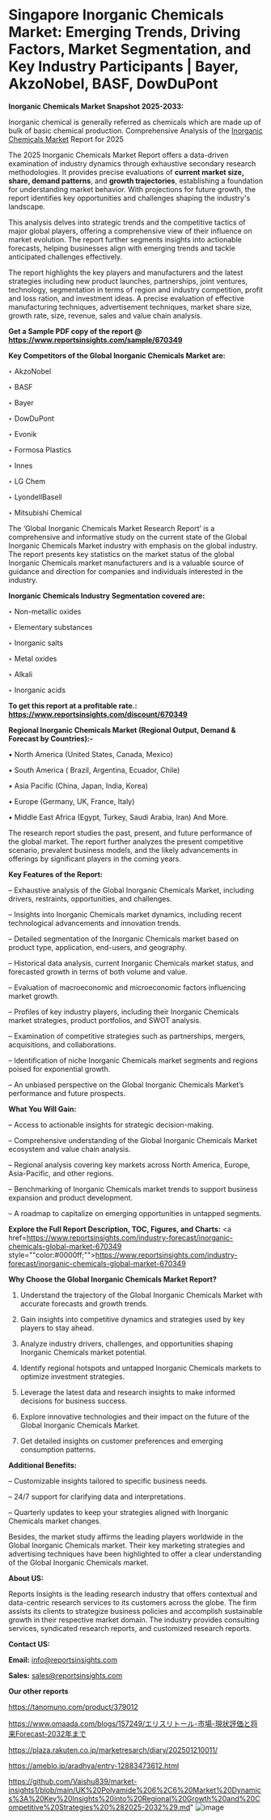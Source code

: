 # Singapore Inorganic Chemicals Market: Emerging Trends, Driving Factors, Market Segmentation, and Key Industry Participants | Bayer, AkzoNobel, BASF, DowDuPont

<strong>Inorganic Chemicals Market Snapshot 2025-2033:</strong>

Inorganic chemical is generally referred as chemicals which are made up of bulk of basic chemical production. Comprehensive Analysis of the <a href=https://www.reportsinsights.com/sample/670349>Inorganic Chemicals Market</a> Report for 2025

The 2025 Inorganic Chemicals Market Report offers a data-driven examination of industry dynamics through exhaustive secondary research methodologies. It provides precise evaluations of <strong>current market size, share, demand patterns</strong>, and <strong>growth trajectories</strong>, establishing a foundation for understanding market behavior. With projections for future growth, the report identifies key opportunities and challenges shaping the industry's landscape.

This analysis delves into strategic trends and the competitive tactics of major global players, offering a comprehensive view of their influence on market evolution. The report further segments insights into actionable forecasts, helping businesses align with emerging trends and tackle anticipated challenges effectively.

The report highlights the key players and manufacturers and the latest strategies including new product launches, partnerships, joint ventures, technology, segmentation in terms of region and industry competition, profit and loss ration, and investment ideas. A precise evaluation of effective manufacturing techniques, advertisement techniques, market share size, growth rate, size, revenue, sales and value chain analysis.

<strong>Get a Sample PDF copy of the report @ <a href=https://www.reportsinsights.com/sample/670349 style=color:#0000ff;>https://www.reportsinsights.com/sample/670349</a></strong>

<strong>Key Competitors of the Global Inorganic Chemicals Market are:</strong>

‣ AkzoNobel

‣ BASF

‣ Bayer

‣ DowDuPont

‣ Evonik

‣ Formosa Plastics

‣ Innes

‣ LG Chem

‣ LyondellBasell

‣ Mitsubishi Chemical

The ‘Global Inorganic Chemicals Market Research Report’ is a comprehensive and informative study on the current state of the Global Inorganic Chemicals Market industry with emphasis on the global industry. The report presents key statistics on the market status of the global Inorganic Chemicals market manufacturers and is a valuable source of guidance and direction for companies and individuals interested in the industry.

<strong>Inorganic Chemicals Industry Segmentation covered are:</strong>

‣ Non-metallic oxides

‣ Elementary substances

‣ Inorganic salts

‣ Metal oxides

‣ Alkali

‣ Inorganic acids

<strong>To get this report at a profitable rate.: <a href=https://www.reportsinsights.com/discount/670349 style=color:#0000ff;>https://www.reportsinsights.com/discount/670349</a></strong>

<strong>Regional Inorganic Chemicals Market (Regional Output, Demand &amp; Forecast by Countries):-</strong>

• North America (United States, Canada, Mexico)

• South America ( Brazil, Argentina, Ecuador, Chile)

• Asia Pacific (China, Japan, India, Korea)

• Europe (Germany, UK, France, Italy)

• Middle East Africa (Egypt, Turkey, Saudi Arabia, Iran) And More.

The research report studies the past, present, and future performance of the global market. The report further analyzes the present competitive scenario, prevalent business models, and the likely advancements in offerings by significant players in the coming years.

<strong>Key Features of the Report:</strong>

– Exhaustive analysis of the Global Inorganic Chemicals Market, including drivers, restraints, opportunities, and challenges.

– Insights into Inorganic Chemicals market dynamics, including recent technological advancements and innovation trends.

– Detailed segmentation of the Inorganic Chemicals market based on product type, application, end-users, and geography.

– Historical data analysis, current Inorganic Chemicals market status, and forecasted growth in terms of both volume and value.

– Evaluation of macroeconomic and microeconomic factors influencing market growth.

– Profiles of key industry players, including their Inorganic Chemicals market strategies, product portfolios, and SWOT analysis.

– Examination of competitive strategies such as partnerships, mergers, acquisitions, and collaborations.

– Identification of niche Inorganic Chemicals market segments and regions poised for exponential growth.

– An unbiased perspective on the Global Inorganic Chemicals Market’s performance and future prospects.

<strong>What You Will Gain:</strong>

– Access to actionable insights for strategic decision-making.

– Comprehensive understanding of the Global Inorganic Chemicals Market ecosystem and value chain analysis.

– Regional analysis covering key markets across North America, Europe, Asia-Pacific, and other regions.

– Benchmarking of Inorganic Chemicals market trends to support business expansion and product development.

– A roadmap to capitalize on emerging opportunities in untapped segments.

<strong>Explore the Full Report Description, TOC, Figures, and Charts:</strong>
<a href=https://www.reportsinsights.com/industry-forecast/inorganic-chemicals-global-market-670349 style=""color:#0000ff;"">https://www.reportsinsights.com/industry-forecast/inorganic-chemicals-global-market-670349</a>

<strong>Why Choose the Global Inorganic Chemicals Market Report?</strong>

1. Understand the trajectory of the Global Inorganic Chemicals Market with accurate forecasts and growth trends.

2. Gain insights into competitive dynamics and strategies used by key players to stay ahead.

3. Analyze industry drivers, challenges, and opportunities shaping Inorganic Chemicals market potential.

4. Identify regional hotspots and untapped Inorganic Chemicals markets to optimize investment strategies.

5. Leverage the latest data and research insights to make informed decisions for business success.

6. Explore innovative technologies and their impact on the future of the Global Inorganic Chemicals Market.

7. Get detailed insights on customer preferences and emerging consumption patterns.

<strong>Additional Benefits:</strong>

– Customizable insights tailored to specific business needs.

– 24/7 support for clarifying data and interpretations.

– Quarterly updates to keep your strategies aligned with Inorganic Chemicals market changes.

Besides, the market study affirms the leading players worldwide in the Global Inorganic Chemicals market. Their key marketing strategies and advertising techniques have been highlighted to offer a clear understanding of the Global Inorganic Chemicals market.

<strong><strong>About US</strong>:</strong>

Reports Insights is the leading research industry that offers contextual and data-centric research services to its customers across the globe. The firm assists its clients to strategize business policies and accomplish sustainable growth in their respective market domain. The industry provides consulting services, syndicated research reports, and customized research reports.

<strong>Contact US:</strong>

<p class=><b>Email:</b> <a href=mailto:info@reportsinsights.com>info@reportsinsights.com</a></p>
<p class=><b>Sales:</b> <a href=mailto:sales@reportsinsights.com>sales@reportsinsights.com</a></p>

<strong>Our other reports</strong>

<a href=https://tanomuno.com/product/379012>https://tanomuno.com/product/379012</a>

<a href=https://www.omaada.com/blogs/157249/エリスリトール-市場-現状評価と将来Forecast-2032年まで>https://www.omaada.com/blogs/157249/エリスリトール-市場-現状評価と将来Forecast-2032年まで</a>

<a href=https://plaza.rakuten.co.jp/marketresarch/diary/202501210011/>https://plaza.rakuten.co.jp/marketresarch/diary/202501210011/</a>

<a href=https://ameblo.jp/aradhya/entry-12883473612.html>https://ameblo.jp/aradhya/entry-12883473612.html</a>

<a href=https://github.com/Vaishu839/market-insights1/blob/main/UK%20Polyamide%206%2C6%20Market%20Dynamics%3A%20Key%20Insights%20into%20Regional%20Growth%20and%20Competitive%20Strategies%20%282025-2032%29.md>https://github.com/Vaishu839/market-insights1/blob/main/UK%20Polyamide%206%2C6%20Market%20Dynamics%3A%20Key%20Insights%20into%20Regional%20Growth%20and%20Competitive%20Strategies%20%282025-2032%29.md</a>"
![image](https://github.com/user-attachments/assets/d3f1fd6a-48bc-4d37-8301-ee6d6aafeeb6)
